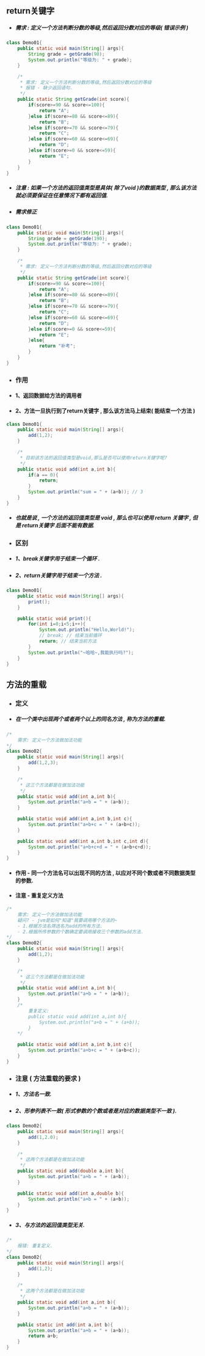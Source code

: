 ## return关键字

* ##### 需求 : 定义一个方法判断分数的等级,然后返回分数对应的等级\( 错误示例 \)

```java
class Demo01{
    public static void main(String[] args){
        String grade = getGrade(90);
        System.out.println("等级为: " + grade);
    }

    /*
     * 需求: 定义一个方法判断分数的等级,然后返回分数对应的等级
     * 报错 - 缺少返回语句.
     */
    public static String getGrade(int score){
        if(score>=90 && score<=100){
            return "A";
        }else if(score>=80 && score<=89){
            return "B";
        }else if(score>=70 && score<=79){
            return "C";
        }else if(score>=60 && score<=69){
            return "D";
        }else if(score>=0 && score<=59){
            return "E";
        }
    }
}
```

* ##### 注意 : 如果一个方法的返回值类型是具体\( 除了void \)的数据类型 , 那么该方法就必须要保证在任意情况下都有返回值.
* ##### 需求修正

```java
class Demo01{
    public static void main(String[] args){
        String grade = getGrade(190);
        System.out.println("等级为: " + grade);
    }

    /*
     * 需求: 定义一个方法判断分数的等级,然后返回分数对应的等级
     */
    public static String getGrade(int score){
        if(score>=90 && score<=100){
            return "A";
        }else if(score>=80 && score<=89){
            return "B";
        }else if(score>=70 && score<=79){
            return "C";
        }else if(score>=60 && score<=69){
            return "D";
        }else if(score>=0 && score<=59){
            return "E";
        }else{
            return "补考";
        }
    }
}
```

* ### 作用
* #### 1、返回数据给方法的调用者
* #### 2、方法一旦执行到了return关键字 , 那么该方法马上结束\( 能结束一个方法 \)

```java
class Demo01{
    public static void main(String[] args){
        add(1,2);
    }

    /*
     * 目前该方法的返回值类型是void,那么是否可以使用return关键字呢?
     */
    public static void add(int a,int b){
        if(a == 0){
            return;
        }
        System.out.println("sum = " + (a+b)); // 3
    }
}
```

* ##### 也就是说 , 一个方法的返回值类型是 void , 那么也可以使用 return 关键字 , 但是 return关键字 后面不能有数据.
* ### 区别
* ##### 1、break关键字用于结束一个循环 .
* ##### 2、return关键字用于结束一个方法 .

```java
class Demo01{
    public static void main(String[] args){
        print();
    }

    public static void print(){
        for(int i=0;i<5;i++){
            System.out.println("Hello,World!");
            // break; // 结束当前循环
            return; // 结束当前方法
        }
        System.out.println("~哈哈~,我能执行吗?");
    }
}
```

## 方法的重载

* ### 定义
* ##### 在一个类中出现两个或者两个以上的同名方法 , 称为方法的重载.

```java
/*
    需求: 定义一个方法做加法功能
*/
class Demo02{
    public static void main(String[] args){
        add(1,2,3);
    }

    /*
     * 这三个方法都是在做加法功能
     */
    public static void add(int a,int b){
        System.out.println("a+b = " + (a+b));
    }

    public static void add(int a,int b,int c){
        System.out.println("a+b+c = " + (a+b+c));
    }

    public static void add(int a,int b,int c,int d){
        System.out.println("a+b+c+d = " + (a+b+c+d));
    }
}
```

* #### 作用 - 同一个方法名可以出现不同的方法 , 以应对不同个数或者不同数据类型的参数.
* #### 注意 - 重复定义方法

```java
/*
    需求: 定义一个方法做加法功能
    疑问? - jvm是如何"知道"我要调用哪个方法的~
    - 1.根据方法名筛选名为add的所有方法.
    - 2.根据所传参数的个数确定要调用接收三个参数的add方法.
*/
class Demo02{
    public static void main(String[] args){
        add(1,2);
    }

    /*
     * 这三个方法都是在做加法功能
     */
    public static void add(int a,int b){
        System.out.println("a+b = " + (a+b));
    }
    /*
        重复定义:
        public static void add(int a,int b){
            System.out.println("a+b = " + (a+b));
        }
    */

    public static void add(int a,int b,int c){
        System.out.println("a+b+c = " + (a+b+c));
    }
}
```

* ### 注意 \( 方法重载的要求 \)
* ##### 1、方法名一致.
* ##### 2、形参列表不一致\( 形式参数的个数或者是对应的数据类型不一致 \).

```java
class Demo02{
    public static void main(String[] args){
        add(1,2.0);
    }

    /*
     * 这两个方法都是在做加法功能
     */
    public static void add(double a,int b){
        System.out.println("a+b = " + (a+b));
    }

    public static void add(int a,double b){
        System.out.println("a+b = " + (a+b));
    }
}
```

* ##### 3、与方法的返回值类型无关.

```java
/*
	报错: 重复定义.
*/
class Demo02{
	public static void main(String[] args){
		add(1,2);
	}

	/*
	 * 这两个方法都是在做加法功能
	 */
	public static void add(int a,int b){
		System.out.println("a+b = " + (a+b));
	}

	public static int add(int a,int b){
		System.out.println("a+b = " + (a+b));
		return a+b;
	}
}
```



